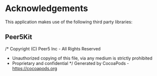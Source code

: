# Acknowledgements
This application makes use of the following third party libraries:

## Peer5Kit

/* Copyright (C) Peer5 Inc - All Rights Reserved
 * Unauthorized copying of this file, via any medium is strictly prohibited
 * Proprietary and confidential
 */
Generated by CocoaPods - https://cocoapods.org
